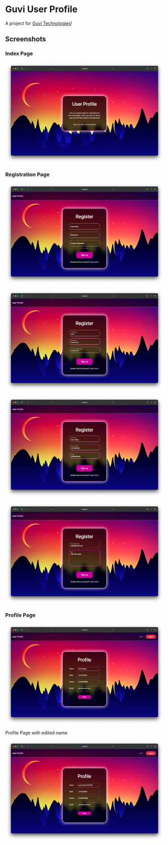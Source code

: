 # Guvi User Profile

A project for [Guvi Technologies](https://github.com/LawnchairLauncher/lawnchair)!

## Screenshots

### Index Page

![](screenshots/1.png)

### Registration Page

![](screenshots/2.png)

![](screenshots/3.png)

![](screenshots/4.png)

![](screenshots/5.png)

### Profile Page

![](screenshots/6.png)

Profile Page with edited name

![](screenshots/7.png)
